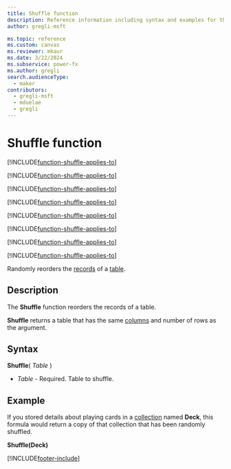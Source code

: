 ```yaml
---
title: Shuffle function
description: Reference information including syntax and examples for the Shuffle function.
author: gregli-msft

ms.topic: reference
ms.custom: canvas
ms.reviewer: mkaur
ms.date: 3/22/2024
ms.subservice: power-fx
ms.author: gregli
search.audienceType:
  - maker
contributors:
  - gregli-msft
  - mduelae
  - gregli
---
```


# Shuffle function

[!INCLUDE[function-shuffle-applies-to](includes/function-shuffle-applies-to.md)]

[!INCLUDE[function-shuffle-applies-to](includes/function-shuffle-applies-to.md)]

[!INCLUDE[function-shuffle-applies-to](includes/function-shuffle-applies-to.md)]

[!INCLUDE[function-shuffle-applies-to](includes/function-shuffle-applies-to.md)]

[!INCLUDE[function-shuffle-applies-to](includes/function-shuffle-applies-to.md)]

[!INCLUDE[function-shuffle-applies-to](includes/function-shuffle-applies-to.md)]

[!INCLUDE[function-shuffle-applies-to](includes/function-shuffle-applies-to.md)]

[!INCLUDE[function-shuffle-applies-to](includes/function-shuffle-applies-to.md)]



Randomly reorders the [records](/power-apps/maker/canvas-apps/working-with-tables#records) of a [table](/power-apps/maker/canvas-apps/working-with-tables).

## Description

The **Shuffle** function reorders the records of a table.

**Shuffle** returns a table that has the same [columns](/power-apps/maker/canvas-apps/working-with-tables#columns) and number of rows as the argument.

## Syntax

**Shuffle**( _Table_ )

- _Table_ - Required. Table to shuffle.

## Example

If you stored details about playing cards in a [collection](/power-apps/maker/canvas-apps/working-with-data-sources#collections) named **Deck**, this formula would return a copy of that collection that has been randomly shuffled.

**Shuffle(Deck)**

[!INCLUDE[footer-include](../../includes/footer-banner.md)]








